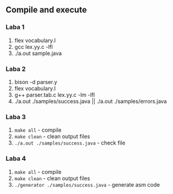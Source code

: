 ## Compile and execute

### Laba 1
1. flex vocabulary.l
2. gcc lex.yy.c -lfl
3. ./a.out sample.java

### Laba 2
1. bison -d parser.y
2. flex vocabulary.l
3. g++ parser.tab.c lex.yy.c -lm -lfl
4. ./a.out ./samples/success.java || ./a.out ./samples/errors.java

### Laba 3
1. `make all` - compile
2. `make clean` - clean output files
3. `./a.out ./samples/success.java` - check file

### Laba 4
1. `make all` - compile
2. `make clean` - clean output files
3. `./generator ./samples/success.java` - generate asm code
